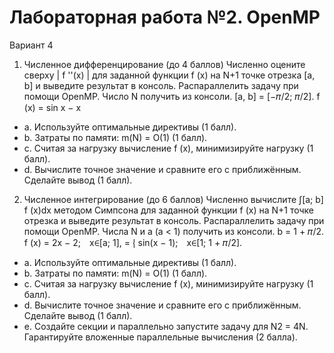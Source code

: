 # Лабораторная работа №2. OpenMP
Вариант 4
1.	Численное дифференцирование (до 4 баллов)
Численно оцените сверху | f ''(x) | для заданной функции f (x) на N+1 точке отрезка [a, b] и выведите результат в консоль. Распараллелить задачу при помощи OpenMP. Число N получить из консоли.
[a, b] = [−𝜋/2; 𝜋/2].
f (x)	= sin x − x
+ a.	Используйте оптимальные директивы (1 балл).
+ b.	Затраты по памяти: m(N) = O(1) (1 балл).
+ c.	Считая за нагрузку вычисление f (x), минимизируйте нагрузку (1 балл).
+ d.	Вычислите точное значение и сравните его с приближённым. Сделайте вывод (1 балл). 

2.	Численное интегрирование (до 6 баллов)
Численно вычислите ∫[a; b] f (x)dx методом Симпсона для заданной функции f (x) на N+1 точке отрезка и выведите результат в консоль. Распараллелить задачу при помощи OpenMP. Числа N и a (a < 1) получить из консоли.
	b = 1 + 𝜋/2.
f (x)	=    2x − 2; x∈[a; 1],
	= ⎨ sin(x − 1); x∈[1; 1 + 𝜋/2].
+ a.	Используйте оптимальные директивы (1 балл).
+ b.	Затраты по памяти: m(N) = O(1) (1 балл).
+ c.	Считая за нагрузку вычисление f (x), минимизируйте нагрузку (1 балл).
+ d.	Вычислите точное значение и сравните его с приближённым. Сделайте вывод (1 балл).
+ e.	Создайте секции и параллельно запустите задачу для N2 = 4N. Гарантируйте вложенные параллельные вычисления (2 балла).

